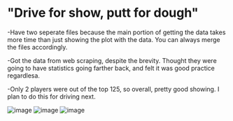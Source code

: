 # "Drive for show, putt for dough"

-Have two seperate files because the main portion of getting the data takes more time than just showing the plot with the data. You can always merge the files accordingly.

-Got the data from web scraping, despite the brevity. Thought they were going to have statistics going farther back, and felt it was good practice regardlesa. 

-Only 2 players were out of the top 125, so overall, pretty good showing. I plan to do this for driving next.

![image](https://user-images.githubusercontent.com/62976976/81375636-cdd5a600-90b6-11ea-9604-b65f1eaa0799.png)
![image](https://user-images.githubusercontent.com/62976976/81375662-da59fe80-90b6-11ea-977a-68f303c7267d.png)
![image](https://user-images.githubusercontent.com/62976976/81374062-2c008a00-90b3-11ea-8057-50e1b05461f8.png)
